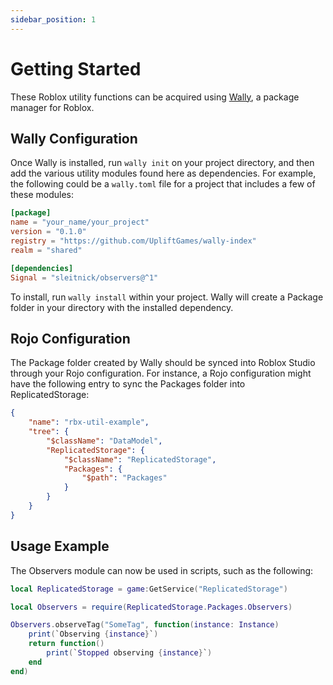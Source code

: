 ```yaml
---
sidebar_position: 1
---
```


# Getting Started

These Roblox utility functions can be acquired using [Wally](https://wally.run/), a package manager for Roblox.

## Wally Configuration
Once Wally is installed, run `wally init` on your project directory, and then add the various utility modules found here as dependencies. For example, the following could be a `wally.toml` file for a project that includes a few of these modules:
```toml
[package]
name = "your_name/your_project"
version = "0.1.0"
registry = "https://github.com/UpliftGames/wally-index"
realm = "shared"

[dependencies]
Signal = "sleitnick/observers@^1"
```

To install, run `wally install` within your project. Wally will create a Package folder in your directory with the installed dependency.

## Rojo Configuration
The Package folder created by Wally should be synced into Roblox Studio through your Rojo configuration. For instance, a Rojo configuration might have the following entry to sync the Packages folder into ReplicatedStorage:
```json
{
	"name": "rbx-util-example",
	"tree": {
		"$className": "DataModel",
		"ReplicatedStorage": {
			"$className": "ReplicatedStorage",
			"Packages": {
				"$path": "Packages"
			}
		}
	}
}
```

## Usage Example
The Observers module can now be used in scripts, such as the following:
```lua
local ReplicatedStorage = game:GetService("ReplicatedStorage")

local Observers = require(ReplicatedStorage.Packages.Observers)

Observers.observeTag("SomeTag", function(instance: Instance)
	print(`Observing {instance}`)
	return function()
		print(`Stopped observing {instance}`)
	end
end)
```
